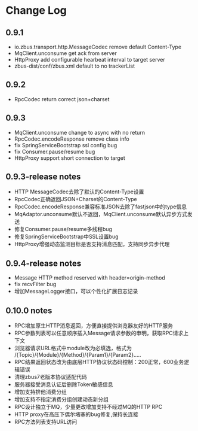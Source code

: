 # Change Log

## 0.9.1

- io.zbus.transport.http.MessageCodec remove default Content-Type
- MqClient.unconsume get ack from server
- HttpProxy add configurable hearbeat interval to target server
- zbus-dist/conf/zbus.xml default to no trackerList

## 0.9.2

- RpcCodec return correct json+charset

## 0.9.3

- MqClient.unconsume change to async with no return
- RpcCodec.encodeResponse remove class info
- fix SpringServiceBootstrap ssl config bug
- fix Consumer.pause/resume bug
- HttpProxy support short connection to target


## 0.9.3-release notes
- HTTP MessageCodec去除了默认的Content-Type设置
- RpcCodec正确返回JSON+Charset的Content-Type
- RpcCodec.encodeResponse兼容标准JSON去除了fastjson中的type信息
- MqAdaptor.unconsume默认不返回，MqClient.unconsume默认异步方式发送
- 修复Consumer.pause/resume多线程bug
- 修复SpringServiceBootstrap中SSL设置bug
- HttpProxy增强动态监测目标是否支持消息匹配，支持同步异步代理


## 0.9.4-release notes
- Message HTTP method reserved with header=origin-method
- fix recvFilter bug
- 增加MessageLogger接口，可以个性化扩展日志记录

## 0.10.0 notes
- RPC增加原生HTTP消息返回，方便直接提供浏览器友好的HTTP服务
- RPC参数列表可以任意顺序插入Message请求参数的申明，获取RPC请求上下文
- 浏览器请求URL格式中module改为必填选，格式为 /{Topic}/{Module}/{Method}/{Param1}/{Param2}.....
- RPC结果返回状态改为由底层HTTP协议状态码控制：200正常，600业务逻辑错误
- 清理zbus7老版本协议适配代码 
- 服务器接受消息认证后删除Token敏感信息
- 增加支持排他消费分组
- 增加支持不指定消费分组创建动态新分组
- RPC设计独立于MQ，少量更改增加支持不经过MQ的HTTP RPC
- HTTP proxy在高压下偶尔堵塞的bug修复,保持长连接
- RPC方法列表支持URL访问